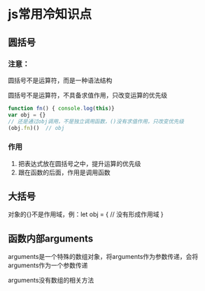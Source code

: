 # js常用冷知识点

## 圆括号

### 注意：

圆括号不是运算符，而是一种语法结构

圆括号不是运算符，不具备求值作用，只改变运算的优先级

```js
function fn() { console.log(this)}
var obj = {}
// 还是通过obj调用，不是独立调用函数，()没有求值作用，只改变优先级
(obj.fn)()	// obj
```

### 作用

1. 把表达式放在圆括号之中，提升运算的优先级
2. 跟在函数的后面，作用是调用函数

## 大括号

对象的{}不是作用域，例：let obj = {  // 没有形成作用域 }

## 函数内部arguments

arguments是一个特殊的数组对象，将arguments作为参数传递，会将arguments作为一个参数传递

arguments没有数组的相关方法

